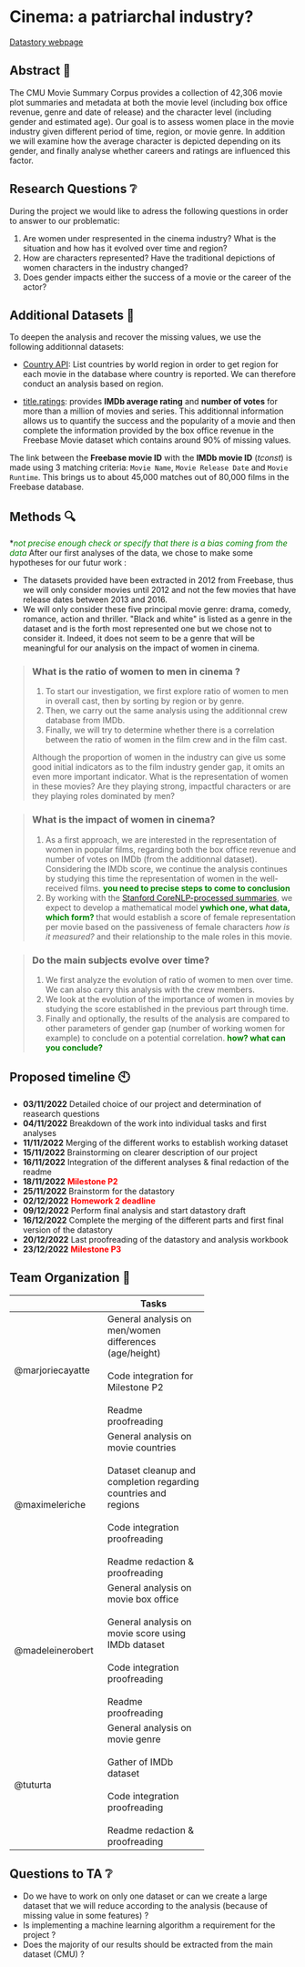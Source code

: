 # Cinema: a patriarchal industry?
[Datastory webpage](https://epfl-ada.github.io/ada-2022-project-armada/)
## Abstract :memo:
<!---
A 150 word description of the project idea and goals. What’s the motivation behind your project? What story would you like to tell, and why?)
--->
The CMU Movie Summary Corpus provides a collection of 42,306 movie plot summaries and metadata at both the movie level (including box office revenue, genre and date of release) and the character level (including gender and estimated age). 
Our goal is to assess women place in the movie industry given different period of time, region, or movie genre. In addition we will examine how the average character is depicted depending on its gender, and finally analyse whether careers and ratings are influenced this factor.

## Research Questions :grey_question:
<!---
A list of research questions you would like to address during the project.
--->
During the project we would like to adress the following questions in order to answer to our problematic:

1. Are women under respresented in the cinema industry? What is the situation and how has it evolved over time and region?
2. How are characters represented? Have the traditional depictions of women characters in the industry changed?
3. Does gender impacts either the success of a movie or the career of the actor?

<a name="additional-datasets"></a>
## Additional Datasets :fax:
<!---
List the additional dataset(s) you want to use (if any), and some ideas on how you expect to get, manage, process, and enrich it/them.
Show us that you’ve read the docs and some examples, and that you have a clear idea on what to expect. Discuss data size and format if relevant.
It is your responsibility to check that what you propose is feasible.
--->
To deepen the analysis and recover the missing values, we use the following additionnal datasets:

* [Country API](https://restcountries.com/): List countries by world region in order to get region for each movie in the database where country is reported. We can therefore conduct an analysis based on region.

* [title.ratings](https://www.imdb.com/interfaces/): provides **IMDb average rating** and **number of votes** for more than a million of movies and series. This additionnal information allows us to quantify the success and the popularity of a movie and then complete the information provided by the box office revenue in the Freebase Movie dataset which contains around 90% of missing values. 

The link between the **Freebase movie ID** with the **IMDb movie ID** (*tconst*) is made using 3 matching criteria: `Movie Name`, `Movie Release Date` and `Movie Runtime`. This brings us to about 45,000 matches out of 80,000 films in the Freebase database.

## Methods :mag:

**<span style="color:green">not precise enough
*check or specify that there is a bias coming from the data</span>**
After our first analyses of the data, we chose to make some hypotheses for our futur work :

- The datasets provided have been extracted in 2012 from Freebase, thus we will only consider movies until 2012 and not the few movies that have release dates between 2013 and 2016.
- We will only consider these five principal movie genre: drama, comedy, romance, action and thriller. "Black and white" is listed as a genre in the dataset and is the forth most represented one but we chose not to consider it. Indeed, it does not seem to be a genre that will be meaningful for our analysis on the impact of women in cinema.

> ### What is the ratio of women to men in cinema ?
> 1. To start our investigation, we first explore ratio of women to men in overall cast, then by sorting by region or by genre. 
> 2. Then, we carry out the same analysis using the additionnal crew database from IMDb.  
> 3. Finally, we will try to determine whether there is a correlation between the ratio of women in the film crew and in the film cast.
>
>Although the proportion of women in the industry can give us some good initial indicators as to the film industry gender gap, it omits an even more important indicator. What is the representation of women in these movies? Are they playing strong, impactful characters or are they playing roles dominated by men? 

> ### What is the impact of women in cinema?
> 1. As a first approach, we are interested in the representation of women in popular films, regarding both the box office revenue and number of votes on IMDb (from the additionnal dataset). Considering the IMDb score, we continue the analysis continues by studying this time the representation of women in the well-received films. **<span style="color:green">you need to precise steps to come to conclusion</span>**
> 2. By working with the [Stanford CoreNLP-processed summaries](http://www.cs.cmu.edu/~ark/personas/), we expect to develop a mathematical model **<span style="color:green">ywhich one, what data, which form? </span>** that would establish a score of female representation per movie based on the passiveness of female characters *how is it measured?* and their relationship to the male roles in this movie. 
>

> ### Do the main subjects evolve over time?
> 1. We first analyze the evolution of ratio of women to men over time. We can also carry this analysis with the crew members.
> 2. We look at the evolution of the importance of women in movies by studying the score established in the previous part through time.
> 3. Finally and optionally, the results of the analysis are compared to other parameters of gender gap (number of working women for example) to conclude on a potential correlation. **<span style="color:green">how? what can you conclude? </span>**
> 
## Proposed timeline :clock10:
* **03/11/2022** Detailed choice of our project and determination of reasearch questions
* **04/11/2022** Breakdown of the work into individual tasks and first analyses
* **11/11/2022** Merging of the different works to establish working dataset
* **15/11/2022** Brainstorming on clearer description of our project
* **16/11/2022** Integration of the different analyses & final redaction of the readme
* **18/11/2022** **<span style="color:red">Milestone P2</span>**
* **25/11/2022** Brainstorm for the datastory
* **02/12/2022** **<span style="color:red">Homework 2 deadline</span>**
* **09/12/2022** Perform final analysis and start datastory draft
* **16/12/2022** Complete the merging of the different parts and first final version of the datastory
* **20/12/2022** Last proofreading of the datastory and analysis workbook
* **23/12/2022** **<span style="color:red">Milestone P3</span>**


## Team Organization :raised_hands:
<!---
A list of internal milestones up until project Milestone 3.
--->
<table class="tg" style="undefined;table-layout: fixed; width: 342px">
<colgroup>
<col style="width: 164px">
<col style="width: 178px">
</colgroup>
<thead>
  <tr>
    <th class="tg-0lax"></th>
    <th class="tg-0lax">Tasks</th>
  </tr>
</thead>
<tbody>
  <tr>
    <td class="tg-0lax">@marjoriecayatte</td>
    <td class="tg-0lax">General analysis on men/women differences (age/height)<br><br>Code integration for Milestone P2<br><br>Readme proofreading</td>
  </tr>
  <tr>
    <td class="tg-0lax">@maximeleriche</td>
    <td class="tg-0lax">General analysis on movie countries<br><br>Dataset cleanup and completion regarding countries and regions<br><br>Code integration proofreading<br><br>Readme redaction & proofreading</td>
  </tr>
  <tr>
    <td class="tg-0lax">@madeleinerobert</td>
    <td class="tg-0lax">General analysis on movie box office<br><br>General analysis on movie score using IMDb dataset<br><br>Code integration proofreading<br><br>Readme proofreading</td>
  </tr>
  <tr>
    <td class="tg-0lax">@tuturta</td>
    <td class="tg-0lax">General analysis on movie genre<br><br>Gather of IMDb dataset<br><br>Code integration proofreading<br><br>Readme redaction & proofreading</td>
  </tr>
</tbody>
</table>

## Questions to TA :grey_question:
- Do we have to work on only one dataset or can we create a large dataset that we will reduce according to the analysis (because of missing value in some features) ?
- Is implementing a machine learning algorithm a requirement for the project ?
- Does the majority of our results should be extracted from the main dataset (CMU) ?

